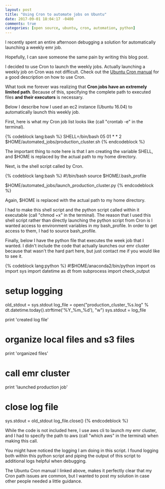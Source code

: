 ```yaml
---
layout: post
title: "Using Cron to automate jobs on Ubuntu"
date: 2017-09-01 18:04:17 -0400
comments: true
categories: [open source, ubuntu, cron, automation, python]
---
```


I recently spent an entire afternoon debugging a solution for automatically launching a weekly emr job.

Hopefully, I can save someone the same pain by writing this blog post.

I decided to use Cron to launch the weekly jobs. Actually launching a weekly job on Cron was not difficult. Check out the [Ubuntu Cron manual](https://help.ubuntu.com/community/CronHowto) for a good description on how to use Cron.

What took me forever was realizing that **Cron jobs have an extremely limited path**. Because of this, specifying the complete path to executed files **and their executors** is necessary.

Below I describe how I used an ec2 instance (Ubuntu 16.04) to automatically launch this weekly job.

First, here is what my Cron job list looks like (call "crontab -e" in the terminal).

{% codeblock lang:bash %}
SHELL=/bin/bash
05 01 * * 2 $HOME/automated_jobs/production_cluster.sh
{% endcodeblock %}

The important thing to note here is that I am creating the variable SHELL, and $HOME is replaced by the actual path to my home directory.

Next, is the shell script called by Cron.

{% codeblock lang:bash %}
#!/bin/bash
source $HOME/.bash_profile

$HOME/automated_jobs/launch_production_cluster.py
{% endcodeblock %}

Again, $HOME is replaced with the actual path to my home directory.

I had to make this shell script and the python script called within it executable (call "chmod +x" in the terminal). The reason that I used this shell script rather than directly launching the python script from Cron is I wanted access to environment variables in my bash_profile. In order to get access to them, I had to source bash_profile.

Finally, below I have the python file that executes the week job that I wanted. I didn't include the code that actually launches our emr cluster because that wasn't the hard part here, but just contact me if you would like to see it.

{% codeblock lang:python %}
#!$HOME/anaconda2/bin/python
import os
import sys
import datetime as dt
from subprocess import check_output

# setup logging
old_stdout = sys.stdout
log_file = open("production_cluster_%s.log" % dt.datetime.today().strftime('%Y_%m_%d'), "w")
sys.stdout = log_file

print 'created log file'

# organize local files and s3 files

print 'organized files'

# call emr cluster

print 'launched production job'

# close log file
sys.stdout = old_stdout
log_file.close()
{% endcodeblock %}

While the code is not included here, I use aws cli to launch my emr cluster, and I had to specify the path to aws (call "which aws" in the terminal) when making this call.

You might have noticed the logging I am doing in this script. I found logging both within this python script and piping the output of this script to additional logs helpful when debugging.

The Ubuntu Cron manual I linked above, makes it perfectly clear that my Cron path issues are common, but I wanted to post my solution in case other people needed a little guidance.
